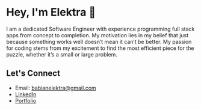 # Hey, I'm Elektra 👋
I am a dedicated Software Engineer with experience programming full stack apps from concept to completion. My motivation lies in my belief that just because something works well doesn’t mean it can’t be better. My passion for coding stems from my excitement to find the most efficient piece for the puzzle, whether it’s a small or large problem.

## Let's Connect 
- Email: babianelektra@gmail.com
- [LinkedIn](linkedin.com/in/elektrababian)
- [Portfolio](https://elektra-babian.com/)
 


